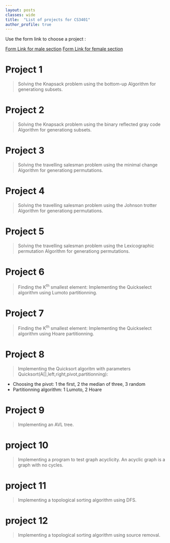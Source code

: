 ```yaml
---
layout: posts
classes: wide
title:  "List of projects for CS3401"
author_profile: true
---
```

Use the form link to choose a project : 

[Form Link for male section](https://forms.gle/epTUNa6T51AF1vSp6)
[Form Link for female section](https://forms.gle/fKY6qwwh6shRWEVN8)

# Project 1
> Solving the Knapsack problem using the bottom-up Algorithm for generationg subsets.

# Project 2
> Solving the Knapsack problem using the binary reflected gray code Algorithm for generationg subsets.

# Project 3
> Solving the travelling salesman problem using the minimal change Algorithm for generationg permutations.

# Project 4
> Solving the travelling salesman problem using the Johnson trotter Algorithm for generationg permutations.

# Project 5
> Solving the travelling salesman problem using the Lexicographic permutation Algorithm for generationg permutations.

# Project 6
> Finding the K<sup>th</sup> smallest element: Implementing the Quickselect algorithm using Lumoto partitionning.

# Project 7
> Finding the K<sup>th</sup> smallest element: Implementing the Quickselect algorithm using Hoare partitionning.

# Project 8
> Implementing the Quicksort algoritm with parameters Quicksort(A[],left,right,pivot,partitionning):
- Choosing the pivot: 1 the first, 2 the median of three, 3 random
- Partitionning algorithm: 1 Lumoto, 2 Hoare

# Project 9
> Implementing an AVL tree.

# project 10
> Implementing a program to test graph acyclicity. An acyclic graph is a graph with no cycles.

# project 11
> Implementing a topological sorting algorithm using DFS.

# project 12
> Implementing a topological sorting algorithm using source removal.